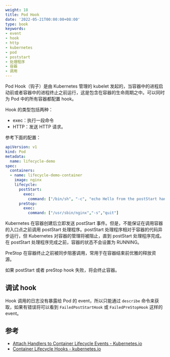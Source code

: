 ```yaml
---
weight: 18
title: Pod Hook
date: '2022-05-21T00:00:00+08:00'
type: book
keywords:
- event
- hook
- http
- kubernetes
- pod
- poststart
- 处理程序
- 容器
- 调用
---
```

Pod Hook（钩子）是由 Kubernetes 管理的 kubelet 发起的，当容器中的进程启动前或者容器中的进程终止之前运行，这是包含在容器的生命周期之中。可以同时为 Pod 中的所有容器都配置 hook。

Hook 的类型包括两种：

- exec：执行一段命令
- HTTP：发送 HTTP 请求。

参考下面的配置：

```yaml
apiVersion: v1
kind: Pod
metadata:
  name: lifecycle-demo
spec:
  containers:
  - name: lifecycle-demo-container
    image: nginx
    lifecycle:
      postStart:
        exec:
          command: ["/bin/sh", "-c", "echo Hello from the postStart handler> /usr/share/message"]
      preStop:
        exec:
          command: ["/usr/sbin/nginx","-s","quit"]
```

Kubernetes 在容器创建后立即发送 postStart 事件。但是，不能保证在调用容器的入口点之前调用 postStart 处理程序。postStart 处理程序相对于容器的代码异步运行，但 Kubernetes 对容器的管理将被阻止，直到 postStart 处理程序完成。在 postStart 处理程序完成之前，容器的状态不会设置为 RUNNING。

PreStop 在容器终止之前被同步阻塞调用，常用于在容器结束前优雅的释放资源。

如果 postStart 或者 preStop hook 失败，将会终止容器。

## 调试 hook

Hook 调用的日志没有暴露给 Pod 的 event，所以只能通过 `describe` 命令来获取，如果有错误将可以看到 `FailedPostStartHook` 或 `FailedPreStopHook` 这样的 event。

## 参考

- [Attach Handlers to Container Lifecycle Events - Kubernetes.io](https://kubernetes.io/docs/tasks/configure-pod-container/attach-handler-lifecycle-event/)
- [Container Lifecycle Hooks - kubernetes.io](https://kubernetes.io/docs/concepts/containers/container-lifecycle-hooks/)
